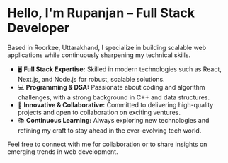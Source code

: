 # Hello, I'm Rupanjan – Full Stack Developer

Based in Roorkee, Uttarakhand, I specialize in building scalable web applications while continuously sharpening my technical skills.

- 🖥️ **Full Stack Expertise:** Skilled in modern technologies such as React, Next.js, and Node.js for robust, scalable solutions.
- 💻 **Programming & DSA:** Passionate about coding and algorithm challenges, with a strong background in C++ and data structures.
- 🚀 **Innovative & Collaborative:** Committed to delivering high-quality projects and open to collaboration on exciting ventures.
- 📚 **Continuous Learning:** Always exploring new technologies and refining my craft to stay ahead in the ever-evolving tech world.

Feel free to connect with me for collaboration or to share insights on emerging trends in web development.
